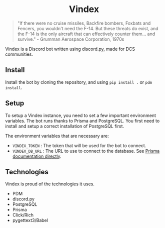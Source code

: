 <div align="center">
    <h1>Vindex</h1>
</div>

> "If there were no cruise missiles, Backfire bombers, Foxbats and Fencers, you wouldn't need the F-14. But these threats do exist, and the F-14 is the only aircraft that can effectively counter them... and survive." - Grumman Aerospace Corporation, 1970s

Vindex is a Discord bot written using discord.py, made for DCS communities.

## Install

Install the bot by cloning the repository, and using `pip install .` or `pdm install`.

## Setup

To setup a Vindex instance, you need to set a few important environment variables.
The bot runs thanks to Prisma and PostgreSQL. You first need to install and setup a correct installation of PostgreSQL first.

The environment variables that are necessary are:

- `VINDEX_TOKEN` : The token that will be used for the bot to connect.
- `VINDEX_DB_URL` : The URL to use to connect to the database. See [Prisma documentation directly](https://www.prisma.io/docs/orm/prisma-schema/overview/data-sources).

## Technologies

Vindex is proud of the technologies it uses.

- PDM
- discord.py
- PostgreSQL
- Prisma
- Click/Rich
- pygettext3/Babel
